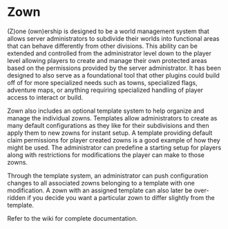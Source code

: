 # Zown

(Z)one (own)ership is designed to be a world management system that allows server administrators to subdivide their worlds into functional areas that can behave differently from other divisions. This ability can be extended and controlled from the administrator level down to the player level allowing players to create and manage their own protected areas based on the permissions provided by the server administrator. It has been designed to also serve as a foundational tool that other plugins could build off of for more specialized needs such as towns, specialized flags, adventure maps, or anything requiring specialized handling of player access to interact or build.

Zown also includes an optional template system to help organize and manage the individual zowns. Templates allow administrators to create as many default configurations as they like for their subdivisions and then apply them to new zowns for instant setup. A template providing default claim permissions for player created zowns is a good example of how they might be used. The administrator can predefine a starting setup for players along with restrictions for modifications the player can make to those zowns. 

Through the template system, an administrator can push configuration changes to all associated zowns belonging to a template with one modification. A zown with an assigned template can also later be over-ridden if you decide you want a particular zown to differ slightly from the template.

Refer to the wiki for complete documentation.